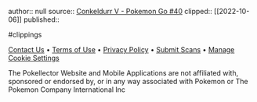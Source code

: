 author:: null
source:: [Conkeldurr V - Pokemon Go #40](https://www.pokellector.com/English-Pokemon-Go-Expansion/Conkeldurr-V-Card-40)
clipped:: [[2022-10-06]]
published:: 

#clippings

[Contact Us](https://www.pokellector.com/contact) • [Terms of Use](https://www.pokellector.com/terms) • [Privacy Policy](https://www.pokellector.com/privacy) • [Submit Scans](https://www.pokellector.com/submit) • [Manage Cookie Settings](#)

The Pokellector Website and Mobile Applications are not affiliated with, sponsored or endorsed by, or in any way associated with Pokemon or The Pokemon Company International Inc